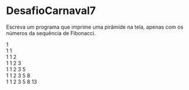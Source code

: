 # DesafioCarnaval7

Escreva um programa que imprime uma pirâmide na tela, apenas com os números da sequência de Fibonacci.


1    
1    1    
1    1    2    
1    1    2    3    
1    1    2    3    5    
1    1    2    3    5    8    
1    1    2    3    5    8    13
 

